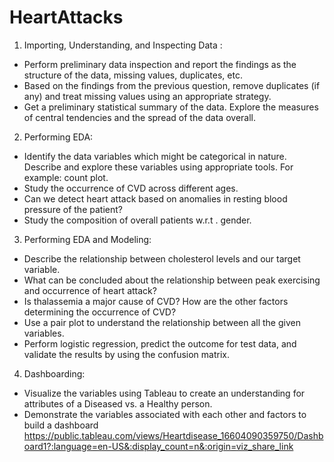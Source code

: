 # HeartAttacks
1. Importing, Understanding, and Inspecting Data :
  - Perform preliminary data inspection and report the findings as the structure of the data, missing values, duplicates, etc.
  - Based on the findings from the previous question, remove duplicates (if any) and treat missing values using an appropriate strategy.
  - Get a preliminary statistical summary of the data. Explore the measures of central tendencies and the spread of the data overall.

2. Performing EDA:
  - Identify the data variables which might be categorical in nature. Describe and explore these variables using appropriate tools. For example: count plot.
  - Study the occurrence of CVD across different ages.
  - Can we detect heart attack based on anomalies in resting blood pressure of the patient?
  - Study the composition of overall patients w.r.t . gender.

3. Performing EDA and Modeling:
  - Describe the relationship between cholesterol levels and our target variable.
  - What can be concluded about the relationship between peak exercising and occurrence of heart attack?
  - Is thalassemia a major cause of CVD? How are the other factors determining the occurrence of CVD?
  - Use a pair plot to understand the relationship between all the given variables.
  - Perform logistic regression, predict the outcome for test data, and validate the results by using the confusion matrix.

4. Dashboarding:
  - Visualize the variables using Tableau to create an understanding for attributes of a Diseased vs. a Healthy person.
  - Demonstrate  the variables associated with each other and factors to build a dashboard
https://public.tableau.com/views/Heartdisease_16604090359750/Dashboard1?:language=en-US&:display_count=n&:origin=viz_share_link
